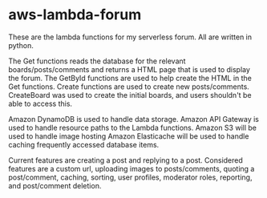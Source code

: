 # aws-lambda-forum
These are the lambda functions for my serverless forum. All are written in python.

The Get functions reads the database for the relevant boards/posts/comments and returns a HTML page that is used to display the forum.
The GetById functions are used to help create the HTML in the Get functions.
Create functions are used to create new posts/comments.
CreateBoard was used to create the initial boards, and users shouldn't be able to access this.

Amazon DynamoDB is used to handle data storage.
Amazon API Gateway is used to handle resource paths to the Lambda functions.
Amazon S3 will be used to handle image hosting
Amazon Elasticache will be used to handle caching frequently accessed database items.

Current features are creating a post and replying to a post.
Considered features are a custom url, uploading images to posts/comments, quoting a post/comment, caching, sorting, user profiles, moderator roles, reporting, and post/comment deletion.
